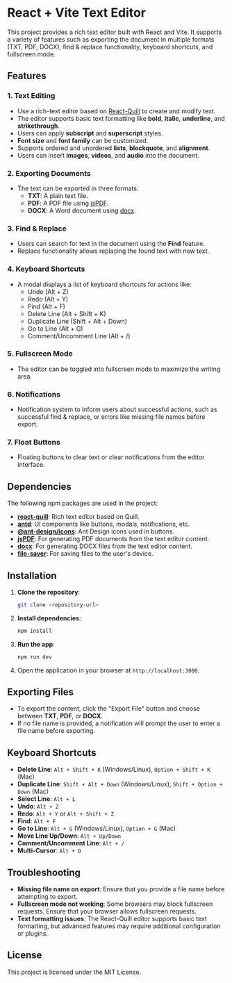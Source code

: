 
# React + Vite Text Editor

This project provides a rich text editor built with React and Vite. It supports a variety of features such as exporting the document in multiple formats (TXT, PDF, DOCX), find & replace functionality, keyboard shortcuts, and fullscreen mode.

## Features

### 1. **Text Editing**
- Use a rich-text editor based on [React-Quill](https://github.com/zenoamaro/react-quill) to create and modify text.
- The editor supports basic text formatting like **bold**, **italic**, **underline**, and **strikethrough**.
- Users can apply **subscript** and **superscript** styles.
- **Font size** and **font family** can be customized.
- Supports ordered and unordered **lists**, **blockquote**, and **alignment**.
- Users can insert **images**, **videos**, and **audio** into the document.

### 2. **Exporting Documents**
- The text can be exported in three formats:
  - **TXT**: A plain text file.
  - **PDF**: A PDF file using [jsPDF](https://github.com/parallax/jsPDF).
  - **DOCX**: A Word document using [docx](https://github.com/dolanmiu/docx).

### 3. **Find & Replace**
- Users can search for text in the document using the **Find** feature.
- Replace functionality allows replacing the found text with new text.

### 4. **Keyboard Shortcuts**
- A modal displays a list of keyboard shortcuts for actions like:
  - Undo (Alt + Z)
  - Redo (Alt + Y)
  - Find (Alt + F)
  - Delete Line (Alt + Shift + K)
  - Duplicate Line (Shift + Alt + Down)
  - Go to Line (Alt + G)
  - Comment/Uncomment Line (Alt + /)

### 5. **Fullscreen Mode**
- The editor can be toggled into fullscreen mode to maximize the writing area.

### 6. **Notifications**
- Notification system to inform users about successful actions, such as successful find & replace, or errors like missing file names before export.

### 7. **Float Buttons**
- Floating buttons to clear text or clear notifications from the editor interface.

## Dependencies

The following npm packages are used in the project:

- **[react-quill](https://github.com/zenoamaro/react-quill)**: Rich text editor based on Quill.
- **[antd](https://ant.design/)**: UI components like buttons, modals, notifications, etc.
- **[@ant-design/icons](https://github.com/ant-design/ant-design-icons)**: Ant Design icons used in buttons.
- **[jsPDF](https://github.com/parallax/jsPDF)**: For generating PDF documents from the text editor content.
- **[docx](https://github.com/dolanmiu/docx)**: For generating DOCX files from the text editor content.
- **[file-saver](https://github.com/eligrey/FileSaver.js)**: For saving files to the user's device.

## Installation

1. **Clone the repository**:
   ```bash
   git clone <repository-url>
   ```

2. **Install dependencies**:
   ```bash
   npm install
   ```

3. **Run the app**:
   ```bash
   npm run dev
   ```

4. Open the application in your browser at `http://localhost:3000`.

## Exporting Files

- To export the content, click the "Export File" button and choose between **TXT**, **PDF**, or **DOCX**.
- If no file name is provided, a notification will prompt the user to enter a file name before exporting.

## Keyboard Shortcuts

- **Delete Line**: `Alt + Shift + K` (Windows/Linux), `Option + Shift + K` (Mac)
- **Duplicate Line**: `Shift + Alt + Down` (Windows/Linux), `Shift + Option + Down` (Mac)
- **Select Line**: `Alt + L`
- **Undo**: `Alt + Z`
- **Redo**: `Alt + Y` or `Alt + Shift + Z`
- **Find**: `Alt + F`
- **Go to Line**: `Alt + G` (Windows/Linux), `Option + G` (Mac)
- **Move Line Up/Down**: `Alt + Up/Down`
- **Comment/Uncomment Line**: `Alt + /`
- **Multi-Cursor**: `Alt + D`

## Troubleshooting

- **Missing file name on export**: Ensure that you provide a file name before attempting to export.
- **Fullscreen mode not working**: Some browsers may block fullscreen requests. Ensure that your browser allows fullscreen requests.
- **Text formatting issues**: The React-Quill editor supports basic text formatting, but advanced features may require additional configuration or plugins.

## License

This project is licensed under the MIT License.
